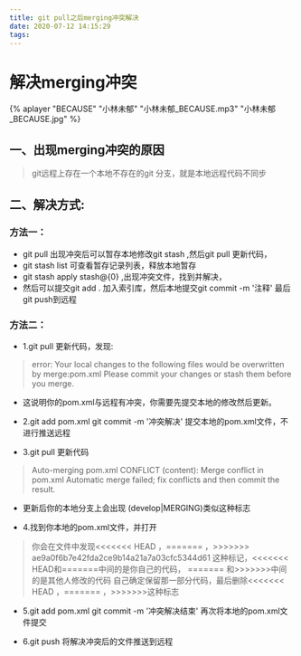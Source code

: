 ```yaml
---
title: git pull之后merging冲突解决
date: 2020-07-12 14:15:29
tags:
---
```

# 解决merging冲突

{% aplayer "BECAUSE" "小林未郁" "小林未郁_BECAUSE.mp3" "小林未郁_BECAUSE.jpg" %}

## 一、出现merging冲突的原因
> git远程上存在一个本地不存在的git 分支，就是本地远程代码不同步

## 二、解决方式:

### 方法一：
- git pull 出现冲突后可以暂存本地修改git stash ,然后git pull 更新代码，
- git stash list 可查看暂存记录列表，释放本地暂存 
- git stash apply stash@{0} ,出现冲突文件，找到并解决，
- 然后可以提交git add . 加入索引库，然后本地提交git commit -m '注释' 最后git push到远程

### 方法二：
- 1.git pull  更新代码，发现:
> error: Your local changes to the following files would be overwritten by merge:pom.xml
Please commit your changes or stash them before you merge.
- 这说明你的pom.xml与远程有冲突，你需要先提交本地的修改然后更新。

- 2.git add pom.xml   git commit -m '冲突解决'    提交本地的pom.xml文件，不进行推送远程

- 3.git pull   更新代码
> Auto-merging pom.xml
  CONFLICT (content): Merge conflict in pom.xml
  Automatic merge failed; fix conflicts and then commit the result.
- 更新后你的本地分支上会出现 (develop|MERGING)类似这种标志

- 4.找到你本地的pom.xml文件，并打开
> 你会在文件中发现<<<<<<< HEAD ，=======  ，>>>>>>> ae9a0f6b7e42fda2ce9b14a21a7a03cfc5344d61 这种标记，<<<<<<< HEAD和=======中间的是你自己的代码，  =======  和>>>>>>>中间的是其他人修改的代码 自己确定保留那一部分代码，最后删除<<<<<<< HEAD ，=======  ，>>>>>>>这种标志

- 5.git add pom.xml    git commit -m '冲突解决结束'   再次将本地的pom.xml文件提交

- 6.git push   将解决冲突后的文件推送到远程
